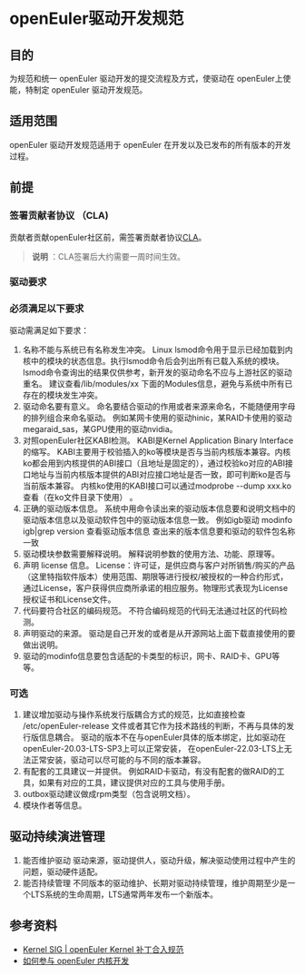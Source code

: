 ﻿# openEuler驱动开发规范

## 目的

为规范和统一 openEuler 驱动开发的提交流程及方式，使驱动在 openEuler上使能，特制定 openEuler 驱动开发规范。

## 适用范围

openEuler 驱动开发规范适用于 openEuler 在开发以及已发布的所有版本的开发过程。

## 前提

### 签署贡献者协议 （CLA)

贡献者贡献openEuler社区前，需签署贡献者协议[CLA](https://openeuler.org/zh/community/contribution/)。

>**说明** ：CLA签署后大约需要一周时间生效。

### 驱动要求

### 必须满足以下要求

驱动需满足如下要求：

1. 名称不能与系统已有名称发生冲突。
Linux lsmod命令用于显示已经加载到内核中的模块的状态信息。执行lsmod命令后会列出所有已载入系统的模块。lsmod命令查询出的结果仅供参考，新开发的驱动命名不应与上游社区的驱动重名。
建议查看/lib/modules/xx 下面的Modules信息，避免与系统中所有已存在的模块发生冲突。
2. 驱动命名要有意义。
命名要结合驱动的作用或者来源来命名，不能随便用字母的排列组合来命名驱动。
例如某网卡使用的驱动hinic，某RAID卡使用的驱动megaraid_sas，某GPU使用的驱动nvidia。
3. 对照openEuler社区KABI检测。
KABI是Kernel Application Binary Interface的缩写。
KABI主要用于校验插入的ko等模块是否与当前内核版本兼容。内核ko都会用到内核提供的ABI接口（且地址是固定的），通过校验ko对应的ABI接口地址与当前内核版本提供的ABI对应接口地址是否一致，即可判断ko是否与当前版本兼容。
内核ko使用的KABI接口可以通过modprobe --dump xxx.ko查看（在ko文件目录下使用） 。
4. 正确的驱动版本信息。
系统中用命令读出来的驱动版本信息要和说明文档中的驱动版本信息以及驱动软件包中的驱动版本信息一致。
例如igb驱动
modinfo igb|grep version   查看驱动版本信息
查出来的版本信息要和驱动的软件包名称一致
5. 驱动模块参数需要解释说明。
解释说明参数的使用方法、功能、原理等。
6. 声明 license 信息。
License：许可证，是供应商与客户对所销售/购买的产品（这里特指软件版本）使用范围、期限等进行授权/被授权的一种合约形式，通过License，客户获得供应商所承诺的相应服务。物理形式表现为License授权证书和License文件。
7. 代码要符合社区的编码规范。
不符合编码规范的代码无法通过社区的代码检测。
8. 声明驱动的来源。
驱动是自己开发的或者是从开源网站上面下载直接使用的要做出说明。
9. 驱动的modinfo信息要包含适配的卡类型的标识，网卡、RAID卡、GPU等等。

### 可选

1. 建议增加驱动与操作系统发行版耦合方式的规范，比如直接检查 /etc/openEuler-release 文件或者其它作为技术路线的判断，不再与具体的发行版信息耦合。
驱动的版本不在与openEuler具体的版本绑定，比如驱动在openEuler-20.03-LTS-SP3上可以正常安装， 在openEuler-22.03-LTS上无法正常安装，驱动可以尽可能的与不同的版本兼容。
2. 有配套的工具建议一并提供。
例如RAID卡驱动，有没有配套的做RAID的工具，如果有对应的工具，建议提供对应的工具与使用手册。
3. outbox驱动建议做成rpm类型（包含说明文档）。
4. 模块作者等信息。

## 驱动持续演进管理
1. 能否维护驱动
驱动来源，驱动提供人，驱动升级，解决驱动使用过程中产生的问题，驱动硬件适配。
2. 能否持续管理
不同版本的驱动维护、长期对驱动持续管理，维护周期至少是一个LTS系统的生命周期，LTS通常两年发布一个新版本。


## 参考资料

- [Kernel SIG | openEuler Kernel 补丁合入规范](https://mp.weixin.qq.com/s/rSH79v7btJfsdivC2mki1w)
- [如何参与 openEuler 内核开发](https://mp.weixin.qq.com/s/a42a5VfayFeJgWitqbI8Qw)
